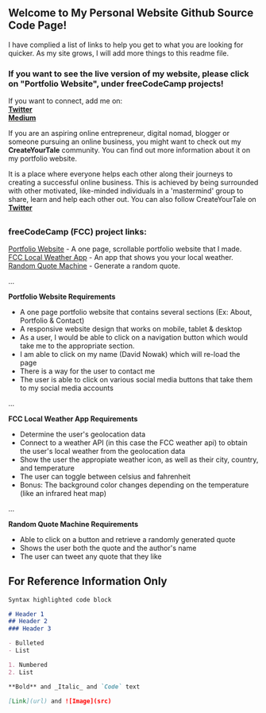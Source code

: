 ## Welcome to My Personal Website Github Source Code Page!

I have complied a list of links to help you get to what you are looking for quicker. As my site grows, I will add more things to this readme file.

### If you want to see the live version of my website, please click on "Portfolio Website", under freeCodeCamp projects!

If you want to connect, add me on:     
**[Twitter](https://twitter.com/davidpnowak)**    
**[Medium](https://medium.com/@davidpnowak)**

If you are an aspiring online entrepreneur, digital nomad, blogger or someone pursuing an online business, you might want to check out my **CreateYourTale** community. You can find out more information about it on my portfolio website.

It is a place where everyone helps each other along their journeys to creating a successful online business. This is achieved by being surrounded with other motivated, like-minded individuals in a 'mastermind' group to share, learn and help each other out. You can also follow CreateYourTale on **[Twitter](https://twitter.com/createyourtale)**

##  

### freeCodeCamp (FCC) project links:
[Portfolio Website](https://davidpnowak.com) - A one page, scrollable portfolio website that I made.    
[FCC Local Weather App](https://davidpnowak.com/p/fcc-weather-app/) - An app that shows you your local weather.  
[Random Quote Machine](https://davidpnowak.com/p/random-quote-generator-machine/) - Generate a random quote.

...

**Portfolio Website Requirements**    
- A one page portfolio website that contains several sections (Ex: About, Portfolio & Contact)
- A responsive website design that works on mobile, tablet & desktop
- As a user, I would be able to click on a navigation button which would take me to the appropriate section.
- I am able to click on my name (David Nowak) which will re-load the page
- There is a way for the user to contact me 
- The user is able to click on various social media buttons that take them to my social media accounts 

...

**FCC Local Weather App Requirements**
- Determine the user's geolocation data
- Connect to a weather API (in this case the FCC weather api) to obtain the user's local weather from the geolocation data
- Show the user the appropiate weather icon, as well as their city, country, and temperature
- The user can toggle between celsius and fahrenheit
- Bonus: The background color changes depending on the temperature (like an infrared heat map)

...

**Random Quote Machine Requirements**
- Able to click on a button and retrieve a randomly generated quote
- Shows the user both the quote and the author's name 
- The user can tweet any quote that they like


## 


## For Reference Information Only

```markdown
Syntax highlighted code block

# Header 1
## Header 2
### Header 3

- Bulleted
- List

1. Numbered
2. List

**Bold** and _Italic_ and `Code` text

[Link](url) and ![Image](src)
```
